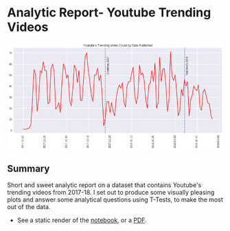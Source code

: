 # Analytic Report- Youtube Trending Videos

![banner](Deliverables/output_26_0.png)

## Summary

Short and sweet analytic report on a dataset that contains Youtube's trending videos from 2017-18. I set out to produce some visually pleasing plots and answer some analytical questions using T-Tests, to make the most out of the data.

- See a static render of the [notebook](https://miguelniblock.github.io/Analytic-Report_Youtube-Trending-Videos/Deliverables/index.html), or a [PDF](https://miguelniblock.github.io/Analytic-Report_Youtube-Trending-Videos/Deliverables/Analytic-Report_Youtube-Trending-Videos.pdf).